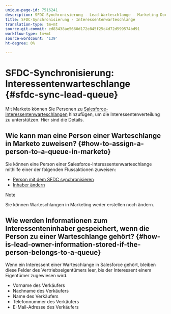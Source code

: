 ```yaml
---
unique-page-id: 7516241
description: SFDC-Synchronisierung - Lead-Warteschlange - Marketing Docs - Produktdokumentation
title: SFDC-Synchronisierung - Interessentenwarteschlange
translation-type: tm+mt
source-git-commit: ed83438ae5660d172e845f25c4d72d599574bd91
workflow-type: tm+mt
source-wordcount: '139'
ht-degree: 0%

---
```



# SFDC-Synchronisierung: Interessentenwarteschlange {#sfdc-sync-lead-queue}

Mit Marketo können Sie Personen zu [Salesforce-Interessentenwarteschlangen](https://help.salesforce.com/apex/HTViewHelpDoc?id=queues_overview.htm) hinzufügen, um die Interessentenverteilung zu unterstützen. Hier sind die Details.

## Wie kann man eine Person einer Warteschlange in Marketo zuweisen? {#how-to-assign-a-person-to-a-queue-in-marketo}

Sie können eine Person einer Salesforce-Interessentenwarteschlange mithilfe einer der folgenden Flussaktionen zuweisen:

* [Person mit dem SFDC synchronisieren](/help/marketo/product-docs/core-marketo-concepts/smart-campaigns/salesforce-flow-actions/sync-person-to-sfdc.md)
* [Inhaber ändern](/help/marketo/product-docs/core-marketo-concepts/smart-campaigns/salesforce-flow-actions/change-owner.md)

>[!NOTE]
>
>Sie können Warteschlangen in Marketing weder erstellen noch ändern.

## Wie werden Informationen zum Interessenteninhaber gespeichert, wenn die Person zu einer Warteschlange gehört? {#how-is-lead-owner-information-stored-if-the-person-belongs-to-a-queue}

Wenn ein Interessent einer Warteschlange in Salesforce gehört, bleiben diese Felder des Vertriebseigentümers leer, bis der Interessent einem Eigentümer zugewiesen wird.

* Vorname des Verkäufers
* Nachname des Verkäufers
* Name des Verkäufers
* Telefonnummer des Verkäufers
* E-Mail-Adresse des Verkäufers
